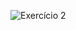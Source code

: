 ![Exercício 2](https://cdn.discordapp.com/attachments/696117155711811654/707605836222169098/unknown.png)
